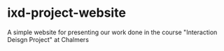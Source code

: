 # ixd-project-website
A simple website for presenting our work done in the course "Interaction Deisgn Project" at Chalmers
